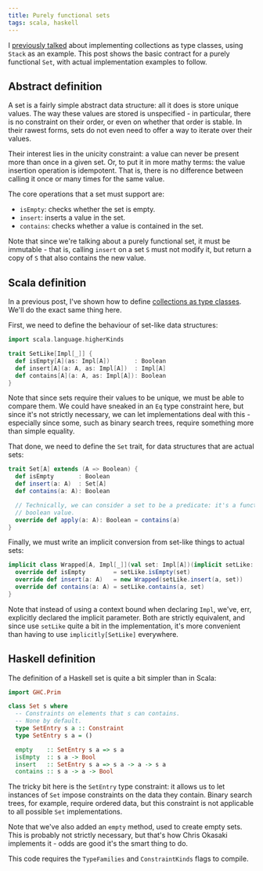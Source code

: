 ```yaml
---
title: Purely functional sets
tags: scala, haskell
---
```


I [previously talked](2014-08-11-collections-as-typeclasses.html) about implementing collections as type classes, using
`Stack` as an example. This post shows the basic contract for a purely functional `Set`, with actual implementation
examples to follow.

<!--more-->

## Abstract definition
A set is a fairly simple abstract data structure: all it does is store unique values. The way these values are stored
is unspecified - in particular, there is no constraint on their order, or even on whether that order is stable. In their
rawest forms, sets do not even need to offer a way to iterate over their values.

Their interest lies in the unicity constraint: a value can never be present more than once in a given set. Or, to put
it in more mathy terms: the value insertion operation is idempotent. That is, there is no difference between calling it
once or many times for the same value.

The core operations that a set must support are:

* `isEmpty`: checks whether the set is empty.
* `insert`: inserts a value in the set.
* `contains`: checks whether a value is contained in the set.

Note that since we're talking about a purely functional set, it must be immutable - that is, calling `insert` on a set
`S` must not modify it, but return a copy of `S` that also contains the new value.



## Scala definition
In a previous post, I've shown how to define [collections as type classes](2014-08-11-collections-as-typeclasses.html).
We'll do the exact same thing here.

First, we need to define the behaviour of set-like data structures:
```scala
import scala.language.higherKinds

trait SetLike[Impl[_]] {
  def isEmpty[A](as: Impl[A])       : Boolean
  def insert[A](a: A, as: Impl[A])  : Impl[A]
  def contains[A](a: A, as: Impl[A]): Boolean
}
```

Note that since sets require their values to be unique, we must be able to compare them. We could have sneaked in an
`Eq` type constraint here, but since it's not strictly necessary, we can let implementations deal with this - especially
since some, such as binary search trees, require something more than simple equality.


That done, we need to define the `Set` trait, for data structures that are actual sets:
```scala
trait Set[A] extends (A => Boolean) {
  def isEmpty       : Boolean
  def insert(a: A)  : Set[A]
  def contains(a: A): Boolean

  // Technically, we can consider a set to be a predicate: it's a function that takes one parameter and returns a
  // boolean value.
  override def apply(a: A): Boolean = contains(a)
}
```

Finally, we must write an implicit conversion from set-like things to actual sets:
```scala
implicit class Wrapped[A, Impl[_]](val set: Impl[A])(implicit setLike: SetLike[Impl]) extends Set[A] {
  override def isEmpty        = setLike.isEmpty(set)
  override def insert(a: A)   = new Wrapped(setLike.insert(a, set))
  override def contains(a: A) = setLike.contains(a, set)
}
```

Note that instead of using a context bound when declaring `Impl`, we've, err, explicitly declared the implicit
parameter. Both are strictly equivalent, and since use `setLike` quite a bit in the implementation, it's more convenient
than having to use `implicitly[SetLike]` everywhere.


## Haskell definition
The definition of a Haskell set is quite a bit simpler than in Scala:

```haskell
import GHC.Prim

class Set s where
  -- Constraints on elements that s can contains.
  -- None by default.
  type SetEntry s a :: Constraint
  type SetEntry s a = ()

  empty    :: SetEntry s a => s a
  isEmpty  :: s a -> Bool
  insert   :: SetEntry s a => s a -> a -> s a
  contains :: s a -> a -> Bool
```

The tricky bit here is the `SetEntry` type constraint: it allows us to let instances of `Set` impose constraints on
the data they contain. Binary search trees, for example, require ordered data, but this constraint is not applicable
to all possible `Set` implementations.

Note that we've also added an `empty` method, used to create empty sets. This is probably not strictly necessary, but
that's how Chris Okasaki implements it - odds are good it's the smart thing to do.

This code requires the `TypeFamilies` and `ConstraintKinds` flags to compile.
